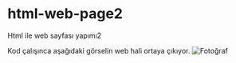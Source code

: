 # html-web-page2
Html ile web sayfası yapımı2

Kod çalışınca aşağıdaki görselin web hali ortaya çıkıyor.
![Fotoğraf](https://imgyukle.com/f/2022/09/23/n1WHvj.png)
